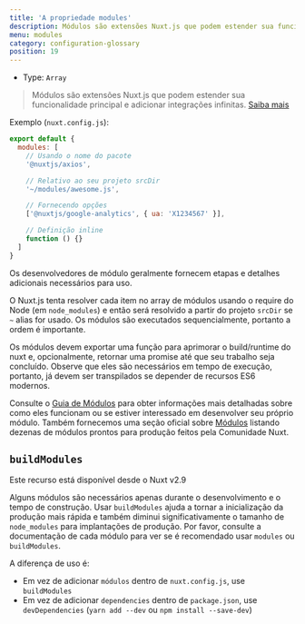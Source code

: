 ```yaml
---
title: 'A propriedade modules'
description: Módulos são extensões Nuxt.js que podem estender sua funcionalidade principal e adicionar integrações infinitas.
menu: modules
category: configuration-glossary
position: 19
---
```


- Type: `Array`

> Módulos são extensões Nuxt.js que podem estender sua funcionalidade principal e adicionar integrações infinitas. [Saiba mais](/docs/2.x/directory-structure/modules)

Exemplo (`nuxt.config.js`):

```js
export default {
  modules: [
    // Usando o nome do pacote
    '@nuxtjs/axios',

    // Relativo ao seu projeto srcDir
    '~/modules/awesome.js',

    // Fornecendo opções
    ['@nuxtjs/google-analytics', { ua: 'X1234567' }],

    // Definição inline
    function () {}
  ]
}
```

Os desenvolvedores de módulo geralmente fornecem etapas e detalhes adicionais necessários para uso.

O Nuxt.js tenta resolver cada item no array de módulos usando o require do Node (em `node_modules`) e então será resolvido a partir do projeto `srcDir` se `~` alias for usado. Os módulos são executados sequencialmente, portanto a ordem é importante.

Os módulos devem exportar uma função para aprimorar o build/runtime do nuxt e, opcionalmente, retornar uma promise até que seu trabalho seja concluído. Observe que eles são necessários em tempo de execução, portanto, já devem ser transpilados se depender de recursos ES6 modernos.

Consulte o [Guia de Módulos](/docs/2.x/x/directory-structure/modules) para obter informações mais detalhadas sobre como eles funcionam ou se estiver interessado em desenvolver seu próprio módulo. Também fornecemos uma seção oficial sobre [Módulos](https://github.com/nuxt-community/awesome-nuxt#modules) listando dezenas de módulos prontos para produção feitos pela Comunidade Nuxt.

## `buildModules`

<div class="Alert Alert--info">

Este recurso está disponível desde o Nuxt v2.9

</div>

Alguns módulos são necessários apenas durante o desenvolvimento e o tempo de construção. Usar `buildModules` ajuda a tornar a inicialização da produção mais rápida e também diminui significativamente o tamanho de `node_modules` para implantações de produção. Por favor, consulte a documentação de cada módulo para ver se é recomendado usar `modules` ou `buildModules`.

A diferença de uso é:

- Em vez de adicionar `módulos` dentro de `nuxt.config.js`, use `buildModules`
- Em vez de adicionar `dependencies` dentro de `package.json`, use `devDependencies` (`yarn add --dev` ou `npm install --save-dev`)
